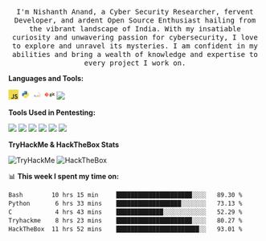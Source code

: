 <p align="center">
  <samp>
I'm Nishanth Anand, a Cyber Security Researcher, fervent Developer, and ardent Open Source Enthusiast hailing from the vibrant landscape of India. With my insatiable curiosity and unwavering passion for cybersecurity, I love to explore and unravel its mysteries. I am confident in my abilities and bring a wealth of knowledge and expertise to every project I work on.
</p> 

**Languages and Tools:**  

<code><img height="20" src="https://raw.githubusercontent.com/github/explore/80688e429a7d4ef2fca1e82350fe8e3517d3494d/topics/javascript/javascript.png"></code>
<code><img height="20" src="https://raw.githubusercontent.com/github/explore/80688e429a7d4ef2fca1e82350fe8e3517d3494d/topics/python/python.png"></code>
<code><img height="20" src="https://raw.githubusercontent.com/github/explore/80688e429a7d4ef2fca1e82350fe8e3517d3494d/topics/mysql/mysql.png"></code>
<code><img height="20" src="https://raw.githubusercontent.com/github/explore/80688e429a7d4ef2fca1e82350fe8e3517d3494d/topics/git/git.png"></code>
<code><img height="20" src="https://upload.wikimedia.org/wikipedia/commons/thumb/4/4b/Bash_Logo_Colored.svg/2048px-Bash_Logo_Colored.svg.png"></code>

**Tools Used in Pentesting:**

<code><img height="20" src="https://www.wireshark.org/assets/icons/wireshark-fin.png"></code>
<code><img height="20" src="https://miro.medium.com/v2/resize:fit:1358/0*FvyoEolATs1TVCy9.png"></code>
<code><img height="20" src="https://www.kali.org/tools/metasploit-framework/images/metasploit-framework-logo.svg"></code>
<code><img height="20" src="https://www.hackerone.com/sites/default/files/inline-images/hashcat.png"></code>
<code><img height="20" src="https://upload.wikimedia.org/wikipedia/commons/thumb/2/2b/Kali-dragon-icon.svg/2048px-Kali-dragon-icon.svg.png"></code>
<code><img height="20" src="https://www.hackerone.com/sites/default/files/inline-images/john-the-ripper.png"></code>


**TryHackMe & HackTheBox Stats**                                                                             

<img src="https://tryhackme-badges.s3.amazonaws.com/D3v0X7.png" alt="TryHackMe">         <img src="https://www.hackthebox.com/badge/image/1435895" alt="HackTheBox">

📊 **This week I spent my time on:**

```txt
Bash        10 hrs 15 min     █████████████████████░░░░   89.30 %
Python       6 hrs 33 mins    ██████████████████░░░░░░░   73.13 %
C            4 hrs 43 mins    █████████████░░░░░░░░░░░░   52.29 %
Tryhackme    8 hrs 23 mins    █████████████████████░░░░   80.27 %
HackTheBox  11 hrs 52 mins    ███████████████████████░░   93.01 %
```

